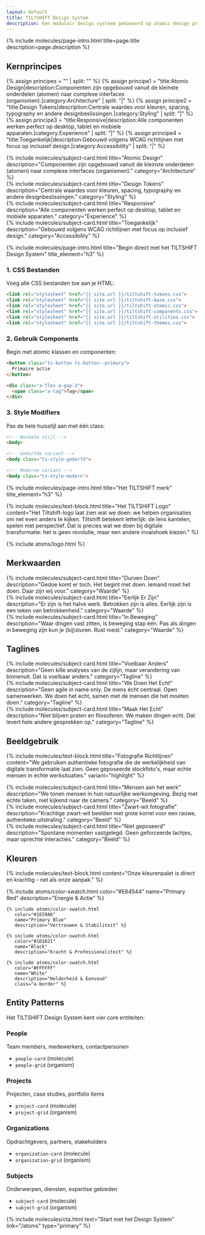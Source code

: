 ```yaml
---
layout: default
title: TILTSHIFT Design System
description: Een modulair design systeem gebaseerd op atomic design principes voor digitale transformatie projecten.
---
```


{% include molecules/page-intro.html 
   title=page.title
   description=page.description %}


## Kernprincipes

{% assign principes = "" | split: "" %}
{% assign principe1 = "title:Atomic Design|description:Componenten zijn opgebouwd vanuit de kleinste onderdelen (atomen) naar complexe interfaces (organismen).|category:Architecture" | split: "|" %}
{% assign principe2 = "title:Design Tokens|description:Centrale waardes voor kleuren, spacing, typography en andere designbeslissingen.|category:Styling" | split: "|" %}
{% assign principe3 = "title:Responsive|description:Alle componenten werken perfect op desktop, tablet en mobiele apparaten.|category:Experience" | split: "|" %}
{% assign principe4 = "title:Toegankelijk|description:Gebouwd volgens WCAG richtlijnen met focus op inclusief design.|category:Accessibility" | split: "|" %}

<div class="o-subject-grid ts-grid ts-grid--cols-3">
    <div class="o-subject-grid__item">
        {% include molecules/subject-card.html 
           title="Atomic Design"
           description="Componenten zijn opgebouwd vanuit de kleinste onderdelen (atomen) naar complexe interfaces (organismen)."
           category="Architecture"
        %}
    </div>
    <div class="o-subject-grid__item">
        {% include molecules/subject-card.html 
           title="Design Tokens"
           description="Centrale waardes voor kleuren, spacing, typography en andere designbeslissingen."
           category="Styling"
        %}
    </div>
    <div class="o-subject-grid__item">
        {% include molecules/subject-card.html 
           title="Responsive"
           description="Alle componenten werken perfect op desktop, tablet en mobiele apparaten."
           category="Experience"
        %}
    </div>
    <div class="o-subject-grid__item">
        {% include molecules/subject-card.html 
           title="Toegankelijk"
           description="Gebouwd volgens WCAG richtlijnen met focus op inclusief design."
           category="Accessibility"
        %}
    </div>
</div>

{% include molecules/page-intro.html 
   title="Begin direct met het TILTSHIFT Design System"
   title_element="h3" %}

### 1. CSS Bestanden

Voeg alle CSS bestanden toe aan je HTML:

```html
<link rel="stylesheet" href="{{ site.url }}/tiltshift-tokens.css">
<link rel="stylesheet" href="{{ site.url }}/tiltshift-base.css">
<link rel="stylesheet" href="{{ site.url }}/tiltshift-atomic.css">
<link rel="stylesheet" href="{{ site.url }}/tiltshift-components.css">
<link rel="stylesheet" href="{{ site.url }}/tiltshift-utilities.css">
<link rel="stylesheet" href="{{ site.url }}/tiltshift-themes.css">
```

### 2. Gebruik Components

Begin met atomic klassen en componenten:

```html
<button class="ts-button ts-button--primary">
  Primaire actie
</button>

<div class="a-flex a-gap-3">
  <span class="a-tag">Tag</span>
</div>
```

### 3. Style Modifiers

Pas de hele huisstijl aan met één class:

```html
<!-- Normale stijl -->
<body>

<!-- Gedurfde variant -->
<body class="ts-style-gedurfd">

<!-- Moderne variant -->
<body class="ts-style-modern">
```

{% include molecules/page-intro.html 
   title="Het TILTSHIFT merk"
   title_element="h3" %}

{% include molecules/text-block.html 
   title="Het TILTSHIFT Logo"
   content="Het Tiltshift-logo laat zien wat we doen: we helpen organisaties om net even anders te kijken. Tiltshift betekent letterlijk: de lens kantelen, spelen met perspectief. Dat is precies wat we doen bij digitale transformatie: het is geen revolutie, maar een andere invalshoek kiezen." %}

{% include atoms/logo.html %}


## Merkwaarden

<div class="o-subject-grid ts-grid ts-grid--cols-3">
    <div class="o-subject-grid__item">
        {% include molecules/subject-card.html 
           title="Durven Doen"
           description="Gedoe komt er toch. Het begint met doen. Iemand moet het doen. Daar zijn wij voor."
           category="Waarde"
        %}
    </div>
    <div class="o-subject-grid__item">
        {% include molecules/subject-card.html 
           title="Eerlijk Er Zijn"
           description="Er zijn is het halve werk. Betrokken zijn is alles. Eerlijk zijn is een teken van betrokkenheid."
           category="Waarde"
        %}
    </div>
    <div class="o-subject-grid__item">
        {% include molecules/subject-card.html 
           title="In Beweging"
           description="Waar dingen vast zitten, is beweging stap één. Pas als dingen in beweging zijn kun je (bij)sturen. Rust roest."
           category="Waarde"
        %}
    </div>
</div>


## Taglines

<div class="o-subject-grid ts-grid ts-grid--cols-3">
    <div class="o-subject-grid__item">
        {% include molecules/subject-card.html 
           title="Voelbaar Anders"
           description="Geen kille analyses van de zijlijn, maar verandering van binnenuit. Dat is voelbaar anders."
           category="Tagline"
        %}
    </div>
    <div class="o-subject-grid__item">
        {% include molecules/subject-card.html 
           title="We Doen Het Echt"
           description="Geen agile in name only. De mens écht centraal. Open samenwerken. We doen het echt, samen met de mensen die het moeten doen."
           category="Tagline"
        %}
    </div>
    <div class="o-subject-grid__item">
        {% include molecules/subject-card.html 
           title="Maak Het Echt"
           description="Niet blijven praten en filosoferen. We maken dingen echt. Dat levert hele andere gesprekken op."
           category="Tagline"
        %}
    </div>
</div>


## Beeldgebruik

{% include molecules/text-block.html 
   title="Fotografie Richtlijnen"
   content="We gebruiken authentieke fotografie die de werkelijkheid van digitale transformatie laat zien. Geen geposeerde stockfoto's, maar echte mensen in echte werksituaties."
   variant="highlight" %}

<div class="o-subject-grid ts-grid ts-grid--cols-3">
    <div class="o-subject-grid__item">
        {% include molecules/subject-card.html 
           title="Mensen aan het werk"
           description="We tonen mensen in hun natuurlijke werkomgeving. Bezig met echte taken, niet kijkend naar de camera."
           category="Beeld"
        %}
    </div>
    <div class="o-subject-grid__item">
        {% include molecules/subject-card.html 
           title="Zwart-wit fotografie"
           description="Krachtige zwart-wit beelden met grote korrel voor een rauwe, authentieke uitstraling."
           category="Beeld"
        %}
    </div>
    <div class="o-subject-grid__item">
        {% include molecules/subject-card.html 
           title="Niet geposeerd"
           description="Spontane momenten vastgelegd. Geen geforceerde lachjes, maar oprechte interacties."
           category="Beeld"
        %}
    </div>
</div>


## Kleuren

{% include molecules/text-block.html 
   content="Onze kleurenpalet is direct en krachtig - net als onze aanpak." %}

<div class="a-grid-auto a-gap-4">
    {% include atoms/color-swatch.html 
       color="#E64544"
       name="Primary Red"
       description="Energie & Actie" %}
    
    {% include atoms/color-swatch.html 
       color="#1E59A6"
       name="Primary Blue"
       description="Vertrouwen & Stabiliteit" %}
    
    {% include atoms/color-swatch.html 
       color="#1D1621"
       name="Black"
       description="Kracht & Professionaliteit" %}
    
    {% include atoms/color-swatch.html 
       color="#FFFFFF"
       name="White"
       description="Helderheid & Eenvoud"
       class="a-border" %}
</div>


## Entity Patterns

Het TILTSHIFT Design System kent vier core entiteiten:

### People
Team members, medewerkers, contactpersonen
- `people-card` (molecule)
- `people-grid` (organism)

### Projects
Projecten, case studies, portfolio items
- `project-card` (molecule)
- `project-grid` (organism)

### Organizations
Opdrachtgevers, partners, stakeholders
- `organization-card` (molecule)
- `organization-grid` (organism)

### Subjects
Onderwerpen, diensten, expertise gebieden
- `subject-card` (molecule)
- `subject-grid` (organism)

{% include molecules/cta.html 
   text="Start met het Design System"
   link="/atoms"
   type="primary" %}

<script>
    // Mobile sidebar functionality
    function toggleSidebar() {
        const sidebar = document.getElementById('sidebar');
        const overlay = document.getElementById('overlay');
        
        if (sidebar && overlay) {
            sidebar.classList.toggle('is-active');
            overlay.classList.toggle('is-active');
            
            // Prevent body scroll when sidebar is open
            if (sidebar.classList.contains('is-active')) {
                document.body.style.overflow = 'hidden';
            } else {
                document.body.style.overflow = '';
            }
        }
    }
    
    // Close sidebar when clicking overlay
    document.addEventListener('DOMContentLoaded', function() {
        const overlay = document.getElementById('overlay');
        if (overlay) {
            overlay.addEventListener('click', toggleSidebar);
        }
    });
    
    // Handle resize events - close sidebar on larger screens
    window.addEventListener('resize', function() {
        const sidebar = document.getElementById('sidebar');
        const overlay = document.getElementById('overlay');
        
        if (window.innerWidth >= 768) {
            if (sidebar && sidebar.classList.contains('is-active')) {
                sidebar.classList.remove('is-active');
                overlay.classList.remove('is-active');
                document.body.style.overflow = '';
            }
            // Reset sidebar styles
            sidebar.style.position = '';
            sidebar.style.top = '';
            sidebar.style.left = '';
            sidebar.style.right = '';
            sidebar.style.zIndex = '';
            sidebar.style.backgroundColor = '';
            sidebar.style.padding = '';
            sidebar.style.boxShadow = '';
        }
    });
</script>